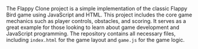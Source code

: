 The Flappy Clone project is a simple implementation of the classic Flappy Bird game using JavaScript and HTML. This project includes the core game mechanics such as player controls, obstacles, and scoring. It serves as a great example for those looking to learn about game development and JavaScript programming. The repository contains all necessary files, including `index.html` for the game layout and `game.js` for the game logic.
